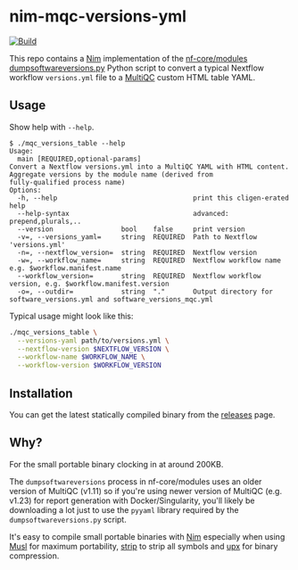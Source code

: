 # nim-mqc-versions-yml

[![Build](https://github.com/CFIA-NCFAD/nim-mqc-versions-yml/actions/workflows/build.yml/badge.svg)](https://github.com/CFIA-NCFAD/nim-mqc-versions-yml/actions/workflows/build.yml)

This repo contains a [Nim] implementation of the [nf-core/modules dumpsoftwareversions.py](https://github.com/nf-core/modules/blob/master/modules/nf-core/custom/dumpsoftwareversions/templates/dumpsoftwareversions.py) Python script to convert a typical Nextflow workflow `versions.yml` file to a [MultiQC] custom HTML table YAML.

## Usage

Show help with `--help`.

```
$ ./mqc_versions_table --help
Usage:
  main [REQUIRED,optional-params]
Convert a Nextflow versions.yml into a MultiQC YAML with HTML content. Aggregate versions by the module name (derived from
fully-qualified process name)
Options:
  -h, --help                                  print this cligen-erated help
  --help-syntax                               advanced: prepend,plurals,..
  --version                 bool    false     print version
  -v=, --versions_yaml=     string  REQUIRED  Path to Nextflow 'versions.yml'
  -n=, --nextflow_version=  string  REQUIRED  Nextflow version
  -w=, --workflow_name=     string  REQUIRED  Nextflow workflow name e.g. $workflow.manifest.name
  --workflow_version=       string  REQUIRED  Nextflow workflow version, e.g. $workflow.manifest.version
  -o=, --outdir=            string  "."       Output directory for software_versions.yml and software_versions_mqc.yml
```

Typical usage might look like this:

```bash
./mqc_versions_table \
  --versions-yaml path/to/versions.yml \
  --nextflow-version $NEXTFLOW_VERSION \
  --workflow-name $WORKFLOW_NAME \
  --workflow-version $WORKFLOW_VERSION
```

## Installation

You can get the latest statically compiled binary from the [releases](https://github.com/CFIA-NCFAD/nim-mqc-versions-yml/releases) page.

## Why?

For the small portable binary clocking in at around 200KB.

The `dumpsoftwareversions` process in nf-core/modules uses an older version of MultiQC (v1.11) so if you're using newer version of MultiQC (e.g. v1.23) for report generation with Docker/Singularity, you'll likely be downloading a lot just to use the `pyyaml` library required by the `dumpsoftwareversions.py` script. 

It's easy to compile small portable binaries with [Nim] especially when using [Musl](https://musl.libc.org/) for maximum portability, [strip](https://web.mit.edu/gnu/doc/html/binutils_9.html) to strip all symbols and [upx](https://upx.github.io/) for binary compression.


[Nim]: https://nim-lang.org/
[MultiQC]: https://multiqc.info/
